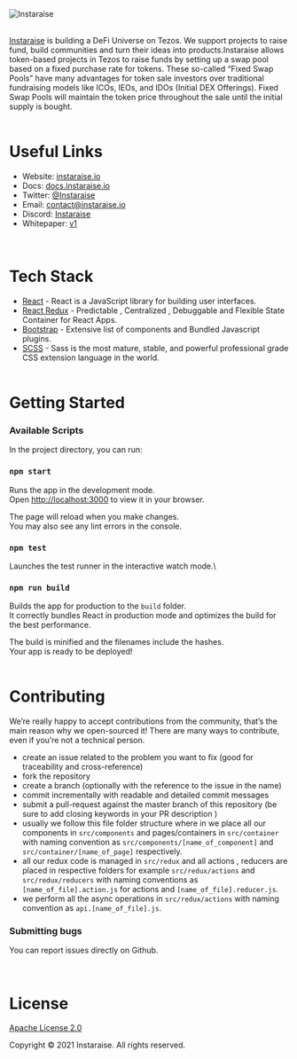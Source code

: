 <br/>
<br/>

![Instaraise](https://pbs.twimg.com/profile_banners/802793144391634944/1660676507/1500x500)
<br/>
<br/>

[Instaraise](https://instaraise.io/) is building a DeFi Universe on Tezos. We support projects to raise fund, build communities and turn their ideas into products.Instaraise allows token-based projects in Tezos to raise funds by setting up a swap pool based on a fixed purchase rate for tokens. These so-called “Fixed Swap Pools” have many advantages for token sale investors over traditional fundraising models like ICOs, IEOs, and IDOs (Initial DEX Offerings). Fixed Swap Pools will maintain the token price throughout the sale until the initial supply is bought.
<br/>
<br/>

# Useful Links

- Website: [instaraise.io](https://instaraise.io/)
- Docs: [docs.instaraise.io](https://docs.instaraise.io)
- Twitter: [@Instaraise](https://twitter.com/Instaraise)
- Email: [contact@instaraise.io](mailto:contact@instaraise.io)
- Discord: [Instaraise](https://discord.gg/FCfyBSbCU5)
- Whitepaper: [v1](https://docs.instaraise.io)
  <br/>

<br/>

# Tech Stack

- [React](http://reactjs.org) - React is a JavaScript library for building user interfaces.
- [React Redux](https://react-redux.js.org) - Predictable , Centralized , Debuggable and Flexible State Container for React Apps.
- [Bootstrap](http://getbootstrap.com/) - Extensive list of components and Bundled Javascript plugins.
- [SCSS](https://sass-lang.com/) - Sass is the most mature, stable, and powerful professional grade CSS extension language in the world.
  <br/>
  <br/>

# Getting Started

### Available Scripts

In the project directory, you can run:

### `npm start`

Runs the app in the development mode.\
Open [http://localhost:3000](http://localhost:3000) to view it in your browser.

The page will reload when you make changes.\
You may also see any lint errors in the console.

### `npm test`

Launches the test runner in the interactive watch mode.\

### `npm run build`

Builds the app for production to the `build` folder.\
It correctly bundles React in production mode and optimizes the build for the best performance.

The build is minified and the filenames include the hashes.\
Your app is ready to be deployed!
<br/>
<br/>

# Contributing

We’re really happy to accept contributions from the community, that’s the main reason why we open-sourced it! There are many ways to contribute, even if you’re not a technical person.

- create an issue related to the problem you want to fix (good for traceability and cross-reference)
- fork the repository
- create a branch (optionally with the reference to the issue in the name)
- commit incrementally with readable and detailed commit messages
- submit a pull-request against the master branch of this repository (be sure to add closing keywords in your PR description )
- usually we follow this file folder structure where in we place all our components in `src/components` and pages/containers in `src/container` with naming convention as `src/components/[name_of_component]` and `src/container/[name_of_page]` respectively.
- all our redux code is managed in `src/redux` and all actions , reducers are placed in respective folders for example `src/redux/actions` and `src/redux/reducers` with naming conventions as `[name_of_file].action.js` for actions and `[name_of_file].reducer.js`.
- we perform all the async operations in `src/redux/actions` with naming convention as `api.[name_of_file].js`.

### Submitting bugs

You can report issues directly on Github.

<br/>

# License

[Apache License 2.0](https://github.com/Instaraise/Instaraise-Frontend-UI/blob/main/License)

Copyright &copy; 2021 Instaraise. All rights reserved.
